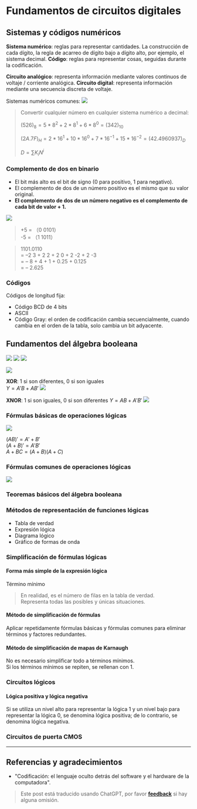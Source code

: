 # Fundamentos de circuitos digitales

## Sistemas y códigos numéricos

**Sistema numérico**: reglas para representar cantidades. La construcción de cada dígito, la regla de acarreo de dígito bajo a dígito alto, por ejemplo, el sistema decimal.
**Código**: reglas para representar cosas, seguidas durante la codificación.

**Circuito analógico**: representa información mediante valores continuos de voltaje / corriente analógica.
**Circuito digital**: representa información mediante una secuencia discreta de voltaje.

Sistemas numéricos comunes:
![](https://f004.backblazeb2.com/file/wiki-media/img/2020-03-03-19-42-56.png)

> Convertir cualquier número en cualquier sistema numérico a decimal:
>
> $(526)_8=5*8^2+2*8^1+6*8^0=(342)_{10}$
>
> $(2A.7F)_H=2*16^1+10*16^0+7*16^{-1}+15*16^{-2}=(42.4960937)_D$
>
> $D=\sum K_iN^i$

### Complemento de dos en binario

- El bit más alto es el bit de signo (0 para positivo, 1 para negativo).
- El complemento de dos de un número positivo es el mismo que su valor original.
- **El complemento de dos de un número negativo es el complemento de cada bit de valor + 1.**

![](https://f004.backblazeb2.com/file/wiki-media/img/2020-03-05-11-51-43.png)

> +5 = （0 0101）  
> -5 = （1 1011）

> 1101.0110  
> = –2 3 + 2 2 + 2 0 + 2 -2 + 2 -3  
> = – 8 + 4 + 1 + 0.25 + 0.125  
> = – 2.625

### Códigos

Códigos de longitud fija:

- Código BCD de 4 bits
- ASCII
- Código Gray: el orden de codificación cambia secuencialmente, cuando cambia en el orden de la tabla, solo cambia un bit adyacente.

## Fundamentos del álgebra booleana

![](https://f004.backblazeb2.com/file/wiki-media/img/2020-03-05-12-18-59.png)
![](https://f004.backblazeb2.com/file/wiki-media/img/2020-03-05-12-19-13.png)
![](https://f004.backblazeb2.com/file/wiki-media/img/2020-03-05-12-19-31.png)

![](https://f004.backblazeb2.com/file/wiki-media/img/2020-03-05-16-43-58.png)

**XOR**: 1 si son diferentes, 0 si son iguales  
$Y=A'B+AB'$
![](https://f004.backblazeb2.com/file/wiki-media/img/2020-03-05-12-24-18.png)

**XNOR**: 1 si son iguales, 0 si son diferentes
$Y=AB+A'B'$
![](https://f004.backblazeb2.com/file/wiki-media/img/2020-03-05-12-24-28.png)

### Fórmulas básicas de operaciones lógicas

![](https://f004.backblazeb2.com/file/wiki-media/img/2020-03-05-12-38-23.png)

$(A B) ' = A' + B'$  
$(A+ B)' = A'B'$  
$A + B C = (A +B)(A +C)$

### Fórmulas comunes de operaciones lógicas

![](https://f004.backblazeb2.com/file/wiki-media/img/2020-03-05-12-40-28.png)

### Teoremas básicos del álgebra booleana

### Métodos de representación de funciones lógicas

- Tabla de verdad
- Expresión lógica
- Diagrama lógico
- Gráfico de formas de onda

### Simplificación de fórmulas lógicas

#### Forma más simple de la expresión lógica

Término mínimo

> En realidad, es el número de filas en la tabla de verdad.  
> Representa todas las posibles y únicas situaciones.

#### Método de simplificación de fórmulas

Aplicar repetidamente fórmulas básicas y fórmulas comunes para eliminar términos y factores redundantes.

#### Método de simplificación de mapas de Karnaugh

No es necesario simplificar todo a términos mínimos.  
Si los términos mínimos se repiten, se rellenan con 1.

### Circuitos lógicos

#### Lógica positiva y lógica negativa

Si se utiliza un nivel alto para representar la lógica 1 y un nivel bajo para representar la lógica 0, se denomina lógica positiva; de lo contrario, se denomina lógica negativa.

### Circuitos de puerta CMOS

---

## Referencias y agradecimientos

- "Codificación: el lenguaje oculto detrás del software y el hardware de la computadora".

> Este post está traducido usando ChatGPT, por favor [**feedback**](https://github.com/linyuxuanlin/Wiki_MkDocs/issues/new) si hay alguna omisión.